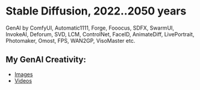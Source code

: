 # Stable Diffusion, 2022..2050 years
GenAI by ComfyUI, Automatic1111, Forge, Fooocus, SDFX, SwarmUI, InvokeAI, Deforum, SVD, LCM, ControlNet, FaceID, AnimateDiff, LivePortrait, Photomaker, Omost, FPS, WAN2GP, VisoMaster etc.
## My GenAI Creativity:
- [Images](https://www.instagram.com/nyukersart/)
- [Videos](https://youtube.com/nyukers/)
